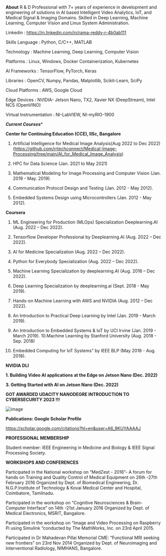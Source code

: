 **About**
R & D Professional with 7+ years of experience in development and engineering of solutions in AI based Intelligent Video Analytics, IoT, and Medical Signal & Imaging Domains. Skilled in Deep Learning, Machine Learning, Computer Vision and Linux System Administration.

Linkedin : https://in.linkedin.com/in/rama-reddy-r-4b0ab111

Skills 
   Language 			         : Python, C/C++, MATLAB
   
   Technology 			         : Machine Learning, Deep Learning, Computer Vision
   
   Platforms 			         : Linux, Windows, Docker Containerization, Kubernetes
   
   AI Frameworks 		         : TensorFlow, PyTorch, Keras
   
   Libraries 			         : OpenCV, Numpy, Pandas, Matplotlib, Scikit-Learn, SciPy
   
   Cloud Platforms       		: AWS, Google Cloud
   
   Edge Devices             	: NVIDIA- Jetson Nano, TX2, Xavier NX (DeepStream), Intel NCS (OpenVINO)
   
   Virtual Instrumentation    : NI-LabVIEW, NI-myRIO-1900


***Current Courses****

**Center for Continuing Education (CCE), IISc, Bangalore**

1.	Artificial Intelligence for Medical Image Analysis(Aug 2022 to Dec 2022)
   (https://github.com/rrtechconnect/Medical-Image-Processing/tree/main/AI_for_Medical_Image_Analysis)

3.	HPC for Data Science (Jan. 2021 to May 2021)
4.	Mathematical Modeling for Image Processing and Computer Vision (Jan. 2019 - May. 2019).
6.	Communication Protocol Design and Testing (Jan. 2012 - May 2012).
7.	Embedded Systems Design using Microcontrollers (Jan. 2012 - May 2012).

**Coursera**

1.	ML Engineering for Production (MLOps) Specialization Deeplearning.AI (Aug. 2022 – Dec 2022).
2.	Tensorflow Developer Professional by Deeplearning.AI (Aug. 2022 – Dec 2022).
3.	AI for Medicine Specialization (Aug. 2022 – Dec 2022).
4.	Python for Everybody Specialization (Aug. 2022 – Dec 2022).
5.	Machine Learning Specialization by deeplearning.AI (Aug. 2016 – Dec 2022).
6.	Deep Learning Specialization by deeplearning.ai (Sept. 2018 - May 2019).
7.	Hands-on Machine Learning with AWS and NVIDIA (Aug. 2012 – Dec 2022).
8.	An Introduction to Practical Deep Learning by Intel (Jan. 2019 - March 2019).
9.	An Introduction to Embedded Systems & IoT by UCI Irvine (Jan. 2019 - March 2019).
10.Machine Learning by Stanford University (Aug. 2018 - Sep. 2018)

11. Embedded Computing for IoT Systems” by IEEE BLP (May 2018 - Aug. 2018).

**NVIDIA DLI**

**1. Building Video AI applications at the Edge on Jetson Nano (Dec. 2022)**

**3. Getting Started with AI on Jetson Nano (Dec. 2022)**


******GOT AWARDED UDACITY NANODEGRE  INTRODUCTION TO CYBERSECURITY 2023 !!!******

![image](https://user-images.githubusercontent.com/117635899/224685731-6d16d7fc-8e12-4b55-a1f8-d899827b0659.png)


**Publications: Google Scholar Profile**

https://scholar.google.com/citations?hl=en&user=A6_9KUYAAAAJ


**PROFESSIONAL MEMBERSHIP**

Student member: IEEE Engineering in Medicine and Biology & IEEE Signal Processing Society.


**WORKSHOPS AND CONFERENCES**

Participated in the National workshop on “MedZest - 2016”- A forum for hands on Training and Quality Control of Medical Equipment  on 26th -27th  February 2016 Organized by Dept. of Biomedical Engineering, Dr. N.G.P.Institute of Technology & Kovai Medical Center and Hospital, Coimbatore, Tamilnadu.

Participated in the workshop on “Cognitive Neurosciences & Brain-Computer Interface” on 14th -21st January 2016 Organized by Dept. of Medical Electronics, MSRIT, Bangalore.

Participated in the workshop on “Image and Video Processing on Raspberry Pi using Simulink “conducted by The MathWorks, Inc. on 23rd April 2015.

Participated in Dr Mahadevan Pillai Memorial CME: “Functional MRI seeking new frontiers” on 23rd Nov 2014 Organized by Dept. of Neuroimaging and Interventional Radiology, NIMHANS, Bangalore.

